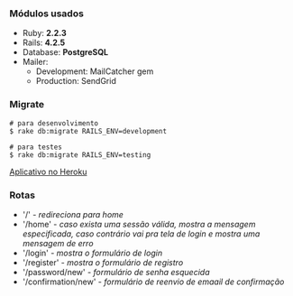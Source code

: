 ### Módulos usados
- Ruby: **2.2.3**
- Rails: **4.2.5**
- Database: **PostgreSQL**
- Mailer:
  - Development: MailCatcher gem
  - Production: SendGrid

### Migrate
```
# para desenvolvimento
$ rake db:migrate RAILS_ENV=development 

# para testes
$ rake db:migrate RAILS_ENV=testing 
```

[Aplicativo no Heroku](https://pedro-inloco-login.herokuapp.com/)

### Rotas

- '/' - *redireciona para home*
- '/home' - *caso exista uma sessão válida, mostra a mensagem especificada, caso contrário vai pra tela de login e mostra uma mensagem de erro*
- '/login' - *mostra o formulário de login*
- '/register' - *mostra o formulário de registro*
- '/password/new' - *formulário de senha esquecida*
- '/confirmation/new' - *formulário de reenvio de emaail de confirmação*